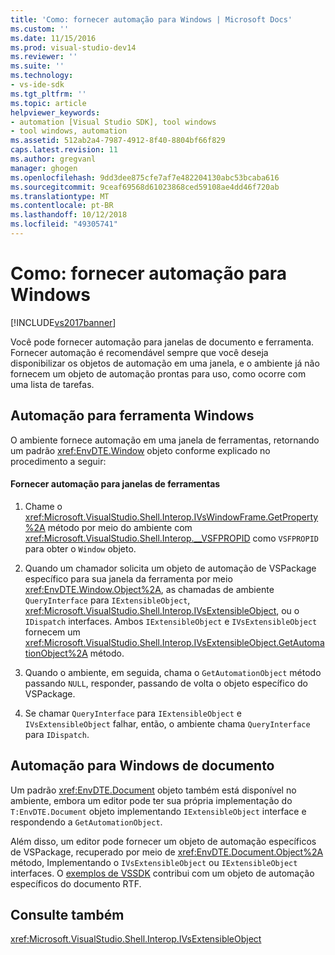 ```yaml
---
title: 'Como: fornecer automação para Windows | Microsoft Docs'
ms.custom: ''
ms.date: 11/15/2016
ms.prod: visual-studio-dev14
ms.reviewer: ''
ms.suite: ''
ms.technology:
- vs-ide-sdk
ms.tgt_pltfrm: ''
ms.topic: article
helpviewer_keywords:
- automation [Visual Studio SDK], tool windows
- tool windows, automation
ms.assetid: 512ab2a4-7987-4912-8f40-8804bf66f829
caps.latest.revision: 11
ms.author: gregvanl
manager: ghogen
ms.openlocfilehash: 9dd3dee875cfe7af7e482204130abc53bcaba616
ms.sourcegitcommit: 9ceaf69568d61023868ced59108ae4dd46f720ab
ms.translationtype: MT
ms.contentlocale: pt-BR
ms.lasthandoff: 10/12/2018
ms.locfileid: "49305741"
---
```

# <a name="how-to-provide-automation-for-windows"></a>Como: fornecer automação para Windows
[!INCLUDE[vs2017banner](../../includes/vs2017banner.md)]

Você pode fornecer automação para janelas de documento e ferramenta. Fornecer automação é recomendável sempre que você deseja disponibilizar os objetos de automação em uma janela, e o ambiente já não fornecem um objeto de automação prontas para uso, como ocorre com uma lista de tarefas.  
  
## <a name="automation-for-tool-windows"></a>Automação para ferramenta Windows  
 O ambiente fornece automação em uma janela de ferramentas, retornando um padrão <xref:EnvDTE.Window> objeto conforme explicado no procedimento a seguir:  
  
#### <a name="to-provide-automation-for-tool-windows"></a>Fornecer automação para janelas de ferramentas  
  
1.  Chame o <xref:Microsoft.VisualStudio.Shell.Interop.IVsWindowFrame.GetProperty%2A> método por meio do ambiente com <xref:Microsoft.VisualStudio.Shell.Interop.__VSFPROPID> como `VSFPROPID` para obter o `Window` objeto.  
  
2.  Quando um chamador solicita um objeto de automação de VSPackage específico para sua janela da ferramenta por meio <xref:EnvDTE.Window.Object%2A>, as chamadas de ambiente `QueryInterface` para `IExtensibleObject`, <xref:Microsoft.VisualStudio.Shell.Interop.IVsExtensibleObject>, ou o `IDispatch` interfaces. Ambos `IExtensibleObject` e `IVsExtensibleObject` fornecem um <xref:Microsoft.VisualStudio.Shell.Interop.IVsExtensibleObject.GetAutomationObject%2A> método.  
  
3.  Quando o ambiente, em seguida, chama o `GetAutomationObject` método passando `NULL`, responder, passando de volta o objeto específico do VSPackage.  
  
4.  Se chamar `QueryInterface` para `IExtensibleObject` e `IVsExtensibleObject` falhar, então, o ambiente chama `QueryInterface` para `IDispatch`.  
  
## <a name="automation-for-document-windows"></a>Automação para Windows de documento  
 Um padrão <xref:EnvDTE.Document> objeto também está disponível no ambiente, embora um editor pode ter sua própria implementação do `T:EnvDTE.Document` objeto implementando `IExtensibleObject` interface e respondendo a `GetAutomationObject`.  
  
 Além disso, um editor pode fornecer um objeto de automação específicos de VSPackage, recuperado por meio de <xref:EnvDTE.Document.Object%2A> método, Implementando o `IVsExtensibleObject` ou `IExtensibleObject` interfaces. O [exemplos de VSSDK](../../misc/vssdk-samples.md) contribui com um objeto de automação específicos do documento RTF.  
  
## <a name="see-also"></a>Consulte também  
 <xref:Microsoft.VisualStudio.Shell.Interop.IVsExtensibleObject>

